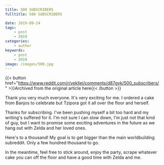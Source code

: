 ```yaml
---
title: 500 SUBSCRIBERS
fulltitle: 500 SUBSCRIBERS

date: 2019-09-24
tags:
    - post
    - 2019
categories:
    - author
keywords:
    - post
    - 2019
image: /images/500.jpg
---
```

{{< button href="https://www.reddit.com/r/vekllei/comments/d87gyk/500_subscribers/" >}}Archived from the original article here{{< /button >}}

Thank you very much everyone. It's very exciting for me. I ordered a cake from Banjos to celebrate but Tzipora got it all over the floor and herself.

Thanks for subscribing. I've been pushing myself a bit too hard and my writing's suffered for it. I'm not sure I can slow down, I'm just not that kind of guy, but I want to promise some exciting adventures in the future as we hang out with Zelda and her loved ones.

Here's to a thousand! My goal is to get bigger than the main worldbuilding subreddit. Only a few hundred thousand to go.

In the meantime, feel free to stick around, enjoy the party, scrape whatever cake you can off the floor and have a good time with Zelda and me.
